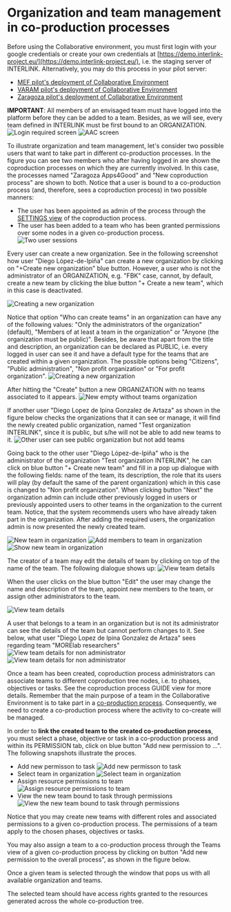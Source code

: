 # Organization and team management in co-production processes

Before using the Collaborative environment, you must first login with your google credentials or create your own credentials at [https://demo.interlink-project.eu/](https://demo.interlink-project.eu/), i.e. the staging server of INTERLINK. Alternatively, you may do this process in your pilot server:
- [MEF pilot's deployment of Collaborative Environment](https://mef.interlink-project.eu/)
- [VARAM pilot's deployment of Collaborative Environment](https://varam.interlink-project.eu/)
- [Zaragoza pilot's deployment of Collaborative Environment](https://zgz.interlink-project.eu/)

**IMPORTANT**: All members of an envisaged team must have logged into the platform before they can be added to a team. Besides, as we will see, every team defined in INTERLINK must be first bound to an ORGANIZATION. ![Login required screen](images/dashboard-loginrequired.PNG) ![AAC screen](images/aac-login-window.PNG)

To illustrate organization and team management, let's consider two possible users that want to take part in different co-production processes. In the figure you can see two members who after having logged in are shown the coproduction processes on which they are currently involved. In this case, the processes named "Zaragoza Apps4Good" and "New coproduction process" are shown to both. Notice that a user is bound to a co-production process (and, therefore, sees a coproduction process) in two possible manners:
- The user has been appointed as admin of the process through the [SETTINGS view](/docs/en/coproductionprocess-setting.html) of the coproduction process. 
- The user has been added to a team who has been granted permissions over some nodes in a given co-production process.
![Two user sessions](images/team-management-two-users-login.png) 

Every user can create a new organization. See in the following screenshot how user "Diego López-de-Ipiña" can create a new organization by clicking on "+Create new organization" blue button. However, a user who is not the administrator of an ORGANIZATION, e.g. "FBK" case, cannot, by default, create a new team by clicking the blue button "+ Create a new team", which in this case is deactivated. 

![Creating a new organization](images/organizationview-createneworganization.png)

Notice that option "Who can create teams" in an organization can have any of the following values: "Only the administrators of the organization" (default), "Members of at least a team in the organization" or "Anyone (the organization must be public)". Besides, be aware that apart from the title and description, an organization can be declared as PUBLIC, i.e. every logged in user can see it and have a default type for the teams that are created within a given organization. The possible options being "Citizens", "Public administration", "Non profit organization" or "For profit organization". 
![Creating a new organization](images/organizationview-createneworganization2.png)

After hitting the "Create" button a new ORGANIZATION with no teams associated to it appears. 
![New empty without teams organization](images/organizationview-createneworganization3.png)

If another user "Diego Lopez de Ipina Gonzalez de Artaza" as shown in the figure below checks the organizations that it can see or manage, it will find the newly created public organization, named "Test organization INTERLINK", since it is public, but s/he will not be able to add new teams to it. 
![Other user can see public organization but not add teams](images/organizationview-viewneworganizationotheruser.png)

Going back to the other user "Diego López-de-Ipiña" who is the administrator of the organization "Test organization INTERLINK", he can click on blue button "+ Create new team" and fill in a pop up dialogue with the following fields: name of the team, its description, the role that its users will play (by default the same of the parent organization) which in this case is changed to "Non profit organization". When clicking button "Next" the organization admin can include other previously logged in users or previously appointed users to other teams in the organization to the current team. Notice, that the system recommends users who have already taken part in the organization. After adding the required users, the organization admin is now presented the newly created team. 

![New team in organization](images/organizationview-createnewteam.png)
![Add members to team in organization](images/organizationview-createnewteam1.png)
![Show new team in organization](images/organizationview-createnewteam2.png)

The creator of a team may edit the details of team by clicking on top of the name of the team. The following dialogue shows up:
![View team details](images/organizationview-editteam.png)

When the user clicks on the blue button "Edit" the user may change the name and description of the team, appoint new members to the team, or assign other administrators to the team. 

![View team details](images/organizationview-editteam2.png)

A user that belongs to a team in an organization but is not its administrator can see the details of the team but cannot perform changes to it. See below, what user "Diego Lopez de Ipina Gonzalez de Artaza" sees regarding team "MORElab researchers"
![View team details for non administrator](images/organizationview-viewteamnonadmin.png)
![View team details for non administrator](images/organizationview-viewteamnonadmin1.png)

Once a team has been created, coproduction process administrators can associate teams to different coproduction tree nodes, i.e. to phases, objectives or tasks. See the coproduction process GUIDE view for more details. Remember that the main purpose of a team in the Collaborative Environment is to take part in a [co-production process](/docs/en/coproductionprocess-overview.html). Consequently, we need to create a co-production process where the activity to co-create will be managed.

In order to **link the created team to the created co-production process**, you must select a phase, objective or task in a co-production process and within its PERMISSION tab, click on blue button "Add new permission to ...". The following snapshots illustrate the proces.
- Add new permisson to task
![Add new permisson to task](images/coproductionprocess-bind-treenode-team.png)
- Select team in organization
![Select team in organization](images/coproductionprocess-bind-treenode-team1.png)
- Assign resource permissions to team
![Assign resource permissions to team](images/coproductionprocess-bind-treenode-team2.png)
- View the new team bound to task through permissions
![View the new team bound to task through permissions](images/coproductionprocess-bind-treenode-team2.png)

Notice that you may create new teams with different roles and associated permissions to a given co-production process. The permissions of a team apply to the chosen phases, objectives or tasks. 

You may also assign a team to a co-production process through the Teams view of a given co-production process by clicking on button "Add new permission to the overall process", as shown in the figure below.

Once a given team is selected through the window that pops us with all available organization and teams.

The selected team should have access rights granted to the resources generated across the whole co-production tree. 
